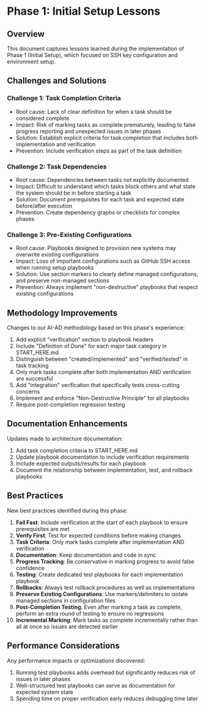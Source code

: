 # Phase 1: Initial Setup Lessons

## Overview

This document captures lessons learned during the implementation of Phase 1 (Initial Setup), which focused on SSH key configuration and environment setup.

## Challenges and Solutions

### Challenge 1: Task Completion Criteria
- Root cause: Lack of clear definition for when a task should be considered complete
- Impact: Risk of marking tasks as complete prematurely, leading to false progress reporting and unexpected issues in later phases
- Solution: Establish explicit criteria for task completion that includes both implementation and verification
- Prevention: Include verification steps as part of the task definition

### Challenge 2: Task Dependencies
- Root cause: Dependencies between tasks not explicitly documented
- Impact: Difficult to understand which tasks block others and what state the system should be in before starting a task
- Solution: Document prerequisites for each task and expected state before/after execution
- Prevention: Create dependency graphs or checklists for complex phases

### Challenge 3: Pre-Existing Configurations
- Root cause: Playbooks designed to provision new systems may overwrite existing configurations
- Impact: Loss of important configurations such as GitHub SSH access when running setup playbooks
- Solution: Use section markers to clearly define managed configurations, and preserve non-managed sections
- Prevention: Always implement "non-destructive" playbooks that respect existing configurations

## Methodology Improvements

Changes to our AI-AD methodology based on this phase's experience:

1. Add explicit "verification" section to playbook headers
2. Include "Definition of Done" for each major task category in START_HERE.md
3. Distinguish between "created/implemented" and "verified/tested" in task tracking
4. Only mark tasks complete after both implementation AND verification are successful
5. Add "integration" verification that specifically tests cross-cutting concerns
6. Implement and enforce "Non-Destructive Principle" for all playbooks
7. Require post-completion regression testing

## Documentation Enhancements

Updates made to architecture documentation:

1. Add task completion criteria to START_HERE.md
2. Update playbook documentation to include verification requirements
3. Include expected outputs/results for each playbook
4. Document the relationship between implementation, test, and rollback playbooks

## Best Practices

New best practices identified during this phase:

1. **Fail Fast**: Include verification at the start of each playbook to ensure prerequisites are met
2. **Verify First**: Test for expected conditions before making changes
3. **Task Criteria**: Only mark tasks complete after implementation AND verification
4. **Documentation**: Keep documentation and code in sync
5. **Progress Tracking**: Be conservative in marking progress to avoid false confidence
6. **Testing**: Create dedicated test playbooks for each implementation playbook
7. **Rollbacks**: Always test rollback procedures as well as implementations
8. **Preserve Existing Configurations**: Use markers/delimiters to isolate managed sections in configuration files
9. **Post-Completion Testing**: Even after marking a task as complete, perform an extra round of testing to ensure no regressions
10. **Incremental Marking**: Mark tasks as complete incrementally rather than all at once so issues are detected earlier

## Performance Considerations

Any performance impacts or optimizations discovered:

1. Running test playbooks adds overhead but significantly reduces risk of issues in later phases
2. Well-structured test playbooks can serve as documentation for expected system state
3. Spending time on proper verification early reduces debugging time later